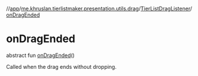 //[app](../../../index.md)/[me.khruslan.tierlistmaker.presentation.utils.drag](../index.md)/[TierListDragListener](index.md)/[onDragEnded](on-drag-ended.md)

# onDragEnded

abstract fun [onDragEnded](on-drag-ended.md)()

Called when the drag ends without dropping.
